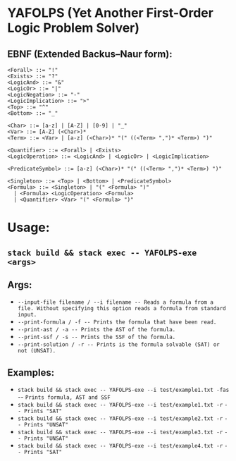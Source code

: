 # YAFOLPS (Yet Another First-Order Logic Problem Solver)

## EBNF (Extended Backus–Naur form):

```
<Forall> ::= "!"
<Exists> ::= "?"
<LogicAnd> ::= "&"
<LogicOr> ::= "|"
<LogicNegation> ::= "-"
<LogicImplication> ::= ">"
<Top> ::= "^"
<Bottom> ::= "_"

<Char> ::= [a-z] | [A-Z] | [0-9] | "_"
<Var> ::= [A-Z] (<Char>)*
<Term> ::= <Var> | [a-z] (<Char>)* "(" ((<Term> ",")* <Term>) ")"

<Quantifier> ::= <Forall> | <Exists>
<LogicOperation> ::= <LogicAnd> | <LogicOr> | <LogicImplication>

<PredicateSymbol> ::= [a-z] (<Char>)* "(" ((<Term> ",")* <Term>) ")"

<Singleton> ::= <Top> | <Bottom> | <PredicateSymbol>
<Formula> ::= <Singleton> | "(" <Formula> ")"
  | <Formula> <LogicOperation> <Formula> 
  | <Quantifier> <Var> "(" <Formula> ")" 
```

# Usage: 

## ``stack build && stack exec -- YAFOLPS-exe <args>``

## Args:

* ``--input-file filename / --i filename -- Reads a formula from a file. Without specifying this option reads a formula from standard input.``
* ``--print-formula / -f -- Prints the formula that have been read.``
* ``--print-ast / -a -- Prints the AST of the formula.``
* ``--print-ssf / -s -- Prints the SSF of the formula.``
* ``--print-solution / -r -- Prints is the formula solvable (SAT) or not (UNSAT).``
  
## Examples:

* ``stack build && stack exec -- YAFOLPS-exe --i test/example1.txt -fas`` -- ``Prints formula, AST and SSF``
* ``stack build && stack exec -- YAFOLPS-exe --i test/example1.txt -r`` ``-- Prints "SAT"``
* ``stack build && stack exec -- YAFOLPS-exe --i test/example2.txt -r`` ``-- Prints "UNSAT"``
* ``stack build && stack exec -- YAFOLPS-exe --i test/example3.txt -r`` ``-- Prints "UNSAT"``
* ``stack build && stack exec -- YAFOLPS-exe --i test/example4.txt -r`` ``-- Prints "SAT"``
